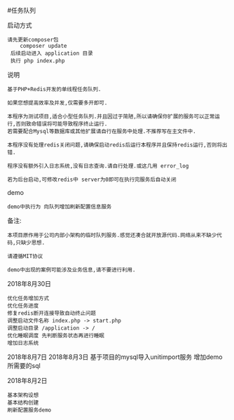 #任务队列
>

启动方式

    请先更新composer包
        composer update
     后续启动进入 application 目录 
     执行 php index.php

说明
    
    基于PHP+Redis开发的单线程任务队列.
    
    如果您想提高效率及并发,仅需要多开即可.
    
    本程序为测试项目,适合小型任务队列.并且因过于简陋,所以请确保你扩展的服务可以正常运行,否则致命错误将可能导致程序终止运行.
    若需要配合Mysql等数据库或其他扩展请自行在服务中处理.不推荐写在主文件中.
    
    本程序没有处理redis关闭问题,请确保启动redis后运行本程序并且保持redis运行,否则将出错.
    
    程序没有额外引入日志系统,没有日志查询.请自行处理.或这几用 error_log
    
    若为后台启动,可修改redis中 server为0即可在执行完服务后自动关闭
    
demo

    demo中执行为 向队列增加刷新配置信息服务 
    
备注:

    本项目原作用于公司内部小架构的临时队列服务.感觉还凑合就开放源代码.网络从来不缺少代码,只缺少思想.
    
    请遵循MIT协议
    
    demo中出现的案例可能涉及业务信息,请不要进行利用.
2018年8月30日

    优化任务增加方式
    优化任务进度
    修复redis断开连接导致自动终止问题
    调整启动文件名称 index.php -> start.php
    调整启动目录 /application -> /
    优化睡眠调度 先判断服务状态再进行睡眠
    增加日志系统

2018年8月7日
2018年8月3日
    基于项目的mysql导入unitimport服务
    增加demo所需要的sql

2018年8月2日

    基本架构设想
    基本结构创建
    刷新配置服务demo

